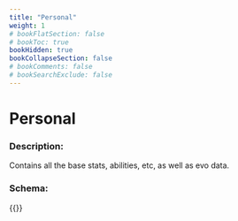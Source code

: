 ```yaml
---
title: "Personal"
weight: 1
# bookFlatSection: false
# bookToc: true
bookHidden: true
bookCollapseSection: false
# bookComments: false
# bookSearchExclude: false
---
```

# Personal

### Description:

Contains all the base stats, abilities, etc, as well as evo data.

### Schema:

{{<github repo="pkZukan/PokeDocs" file="/SV/Flatbuffers/pml/personal.fbs" lang="rb">}}